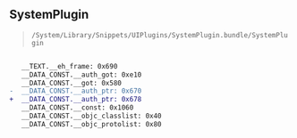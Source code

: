 ## SystemPlugin

> `/System/Library/Snippets/UIPlugins/SystemPlugin.bundle/SystemPlugin`

```diff

   __TEXT.__eh_frame: 0x690
   __DATA_CONST.__auth_got: 0xe10
   __DATA_CONST.__got: 0x580
-  __DATA_CONST.__auth_ptr: 0x670
+  __DATA_CONST.__auth_ptr: 0x678
   __DATA_CONST.__const: 0x1060
   __DATA_CONST.__objc_classlist: 0x40
   __DATA_CONST.__objc_protolist: 0x80

```
